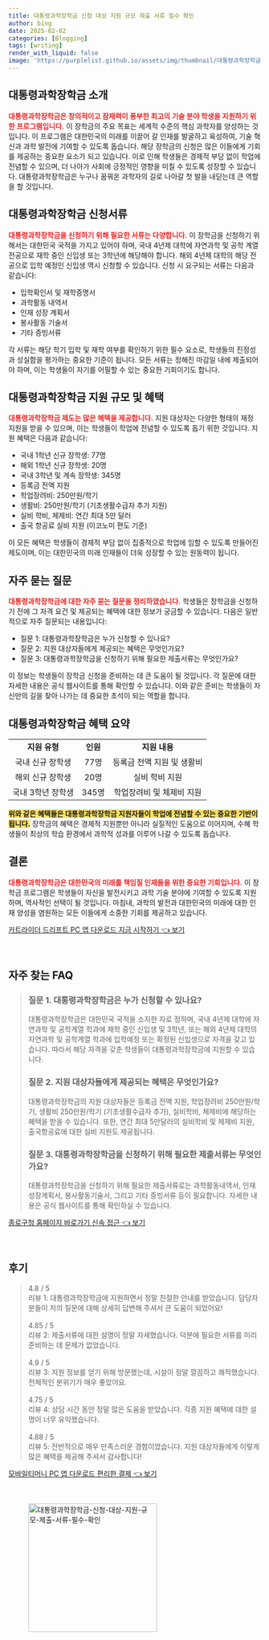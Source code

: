 ```yaml
---
title: 대통령과학장학금 신청 대상 지원 규모 제출 서류 필수 확인
author: bing
date: 2025-02-02
categories: [Blogging]
tags: [writing]
render_with_liquid: false
image: 'https://purplelist.github.io/assets/img/thumbnail/대통령과학장학금-신청-대상-지원-규모-제출-서류-필수-확인.webp'
---
```



<h2 id='대통령과학장학금_소개'>대통령과학장학금 소개</h2>

<p><b><span style="color: #ee2323;">대통령과학장학금은 창의적이고 잠재력이 풍부한 최고의 기술 분야 학생을 지원하기 위한 프로그램입니다.</span></b> 이 장학금의 주요 목표는 세계적 수준의 핵심 과학자를 양성하는 것입니다. 이 프로그램은 대한민국의 미래를 이끌어 갈 인재를 발굴하고 육성하여, 기술 혁신과 과학 발전에 기여할 수 있도록 돕습니다. 해당 장학금의 신청은 많은 이들에게 기회를 제공하는 중요한 요소가 되고 있습니다. 이로 인해 학생들은 경제적 부담 없이 학업에 전념할 수 있으며, 더 나아가 사회에 긍정적인 영향을 미칠 수 있도록 성장할 수 있습니다. 대통령과학장학금은 누구나 꿈꿔온 과학자의 길로 나아갈 첫 발을 내딛는데 큰 역할을 할 것입니다.</p>

<h2 id='대통령과학장학금_신청서류'>대통령과학장학금 신청서류</h2>

<p><b><span style="color: #ee2323;">대통령과학장학금을 신청하기 위해 필요한 서류는 다양합니다.</span></b> 이 장학금을 신청하기 위해서는 대한민국 국적을 가지고 있어야 하며, 국내 4년제 대학에 자연과학 및 공학 계열 전공으로 재학 중인 신입생 또는 3학년에 해당해야 합니다. 해외 4년제 대학의 해당 전공으로 입학 예정인 신입생 역시 신청할 수 있습니다. 신청 시 요구되는 서류는 다음과 같습니다:</p>

<ul>
    <li>입학확인서 및 재학증명서</li>
    <li>과학활동 내역서</li>
    <li>인재 성장 계획서</li>
    <li>봉사활동 기술서</li>
    <li>기타 증빙서류</li>
</ul>

<p>각 서류는 해당 학기 입학 및 재학 여부를 확인하기 위한 필수 요소로, 학생들의 진정성과 성실함을 평가하는 중요한 기준이 됩니다. 모든 서류는 정해진 마감일 내에 제출되어야 하며, 이는 학생들이 자기를 어필할 수 있는 중요한 기회이기도 합니다.</p>

<h2 id='대통령과학장학금_지원_규모와_혜택'>대통령과학장학금 지원 규모 및 혜택</h2>

<p><b><span style="color: #ee2323;">대통령과학장학금 제도는 많은 혜택을 제공합니다.</span></b> 지원 대상자는 다양한 형태의 재정 지원을 받을 수 있으며, 이는 학생들이 학업에 전념할 수 있도록 돕기 위한 것입니다. 지원 혜택은 다음과 같습니다:</p>

<ul>
    <li>국내 1학년 신규 장학생: 77명</li>
    <li>해외 1학년 신규 장학생: 20명</li>
    <li>국내 3학년 및 계속 장학생: 345명</li>
    <li>등록금 전액 지원</li>
    <li>학업장려비: 250만원/학기</li>
    <li>생활비: 250만원/학기 (기초생활수급자 추가 지원)</li>
    <li>실비 학비, 체제비: 연간 최대 5만 달러</li>
    <li>출국 항공료 실비 지원 (이코노미 편도 기준)</li>
</ul>

<p>이 모든 혜택은 학생들이 경제적 부담 없이 집중적으로 학업에 임할 수 있도록 만들어진 제도이며, 이는 대한민국의 미래 인재들이 더욱 성장할 수 있는 원동력이 됩니다.</p>

<h2 id='자주_묻는_질문'>자주 묻는 질문</h2>

<p><b><span style="color: #ee2323;">대통령과학장학금에 대한 자주 묻는 질문을 정리하였습니다.</span></b> 학생들은 장학금을 신청하기 전에 그 자격 요건 및 제공되는 혜택에 대한 정보가 궁금할 수 있습니다. 다음은 일반적으로 자주 질문되는 내용입니다:</p>

<ul>
    <li>질문 1: 대통령과학장학금은 누가 신청할 수 있나요?</li>
    <li>질문 2: 지원 대상자들에게 제공되는 혜택은 무엇인가요?</li>
    <li>질문 3: 대통령과학장학금을 신청하기 위해 필요한 제출서류는 무엇인가요?</li>
</ul>

<p>이 정보는 학생들이 장학금 신청을 준비하는 데 큰 도움이 될 것입니다. 각 질문에 대한 자세한 내용은 공식 웹사이트를 통해 확인할 수 있습니다. 이와 같은 준비는 학생들이 자신만의 길을 찾아 나가는 데 중요한 초석이 되는 역할을 합니다.</p>

<h2 id='대통령과학장학금_혜택_요약'>대통령과학장학금 혜택 요약</h2>

<table>
    <tr>
        <td style="text-align: center; height: 17px;"><b>지원 유형</b></td>
        <td style="text-align: center; height: 17px;"><b>인원</b></td>
        <td style="text-align: center; height: 17px;"><b>지원 내용</b></td>
    </tr>
    <tr>
        <td style="text-align: center; height: 17px;">국내 신규 장학생</td>
        <td style="text-align: center; height: 17px;">77명</td>
        <td style="text-align: center; height: 17px;">등록금 전액 지원 및 생활비</td>
    </tr>
    <tr>
        <td style="text-align: center; height: 17px;">해외 신규 장학생</td>
        <td style="text-align: center; height: 17px;">20명</td>
        <td style="text-align: center; height: 17px;">실비 학비 지원</td>
    </tr>
    <tr>
        <td style="text-align: center; height: 17px;">국내 3학년 장학생</td>
        <td style="text-align: center; height: 17px;">345명</td>
        <td style="text-align: center; height: 17px;">학업장려비 및 체제비 지원</td>
    </tr>
</table>

<p><b><span style="background-color: #ffe066;">위와 같은 혜택들은 대통령과학장학금 지원자들이 학업에 전념할 수 있는 중요한 기반이 됩니다.</span></b> 장학금의 혜택은 경제적 지원뿐만 아니라 실질적인 도움으로 이어지며, 수혜 학생들이 최상의 학습 환경에서 과학적 성과를 이루어 나갈 수 있도록 돕습니다.</p>

<h2 id='결론'>결론</h2>

<p><b><span style="color: #ee2323;">대통령과학장학금은 대한민국의 미래를 책임질 인재들을 위한 중요한 기회입니다.</span></b> 이 장학금 프로그램은 학생들이 자신을 발전시키고 과학 기술 분야에 기여할 수 있도록 지원하며, 역사적인 선택이 될 것입니다. 마침내, 과학의 발전과 대한민국의 미래에 대한 인재 양성을 염원하는 모든 이들에게 소중한 기회를 제공하고 있습니다.</p>


<p><a class="click-button" title="카트라이더 드리프트 PC 앱 다운로드 지금 시작하기" href="https://purplelist.github.io/posts/%EC%B9%B4%ED%8A%B8%EB%9D%BC%EC%9D%B4%EB%8D%94-%EB%93%9C%EB%A6%AC%ED%94%84%ED%8A%B8-PC-%EC%95%B1-%EB%8B%A4%EC%9A%B4%EB%A1%9C%EB%93%9C-%EC%A7%80%EA%B8%88-%EC%8B%9C%EC%9E%91%ED%95%98%EA%B8%B0/" rel="dofollow">카트라이더 드리프트 PC 앱 다운로드 지금 시작하기 👈 보기</a></p><br>
<h2 id='자주_찾는_FAQ'>자주 찾는 FAQ</h2>
<div itemscope="" itemtype="https://schema.org/FAQPage"> 
<blockquote> 
<div itemscope="" itemprop="mainEntity" itemtype="https://schema.org/Question"> 
<h3 itemprop="name">질문 1. 대통령과학장학금은 누가 신청할 수 있나요?</h3> 
<div itemscope="" itemprop="acceptedAnswer" itemtype="https://schema.org/Answer"> 
<span itemprop="text"> 
<p>대통령과학장학금은 대한민국 국적을 소지한 자로 정하며, 국내 4년제 대학에 자연과학 및 공학계열 학과에 재학 중인 신입생 및 3학년, 또는 해외 4년제 대학의 자연과학 및 공학계열 학과에 입학예정 또는 확정된 신입생으로 자격을 갖고 있습니다. 따라서 해당 자격을 갖춘 학생들이 대통령과학장학금에 지원할 수 있습니다.</p> 
</span> 
</div> 
</div> 

<div itemscope="" itemprop="mainEntity" itemtype="https://schema.org/Question"> 
<h3 itemprop="name">질문 2. 지원 대상자들에게 제공되는 혜택은 무엇인가요?</h3> 
<div itemscope="" itemprop="acceptedAnswer" itemtype="https://schema.org/Answer"> 
<span itemprop="text"> 
<p>대통령과학장학금의 지원 대상자들은 등록금 전액 지원, 학업장려비 250만원/학기, 생활비 250만원/학기 (기초생활수급자 추가), 실비학비, 체제비에 해당하는 혜택을 받을 수 있습니다. 또한, 연간 최대 5만달러의 실비학비 및 체제비 지원, 출국항공료에 대한 실비 지원도 제공됩니다.</p> 
</span> 
</div> 
</div> 

<div itemscope="" itemprop="mainEntity" itemtype="https://schema.org/Question"> 
<h3 itemprop="name">질문 3. 대통령과학장학금을 신청하기 위해 필요한 제출서류는 무엇인가요?</h3> 
<div itemscope="" itemprop="acceptedAnswer" itemtype="https://schema.org/Answer"> 
<span itemprop="text"> 
<p>대통령과학장학금을 신청하기 위해 필요한 제출서류로는 과학활동내역서, 인재성장계획서, 봉사활동기술서, 그리고 기타 증빙서류 등이 필요합니다. 자세한 내용은 공식 웹사이트를 통해 확인하실 수 있습니다.</p> 
</span> 
</div> 
</div> 
</blockquote> 
</div>
<p><a class="click-button" title="종로구청 홈페이지 바로가기 신속 접근" href="https://purplelist.github.io/posts/%EC%A2%85%EB%A1%9C%EA%B5%AC%EC%B2%AD-%ED%99%88%ED%8E%98%EC%9D%B4%EC%A7%80-%EB%B0%94%EB%A1%9C%EA%B0%80%EA%B8%B0-%EC%8B%A0%EC%86%8D-%EC%A0%91%EA%B7%BC/" rel="dofollow">종로구청 홈페이지 바로가기 신속 접근 👈 보기</a></p><br>
<h2 id='후기'>후기</h2>
<div itemscope itemtype="https://schema.org/Product">
  <blockquote>
  <div itemprop="review" itemscope itemtype="https://schema.org/Review">
      <div itemprop="reviewRating" itemscope itemtype="https://schema.org/Rating"> <span itemprop="ratingValue">4.8</span> / <span itemprop="bestRating">5</span> </div>
      <span itemprop="reviewBody">리뷰 1: 대통령과학장학금에 지원하면서 정말 친절한 안내를 받았습니다. 담당자분들이 저의 질문에 대해 상세히 답변해 주셔서 큰 도움이 되었어요!</span>
  </div>
  <br>
  <div itemprop="review" itemscope itemtype="https://schema.org/Review">
      <div itemprop="reviewRating" itemscope itemtype="https://schema.org/Rating"> <span itemprop="ratingValue">4.85</span> / <span itemprop="bestRating">5</span> </div>
      <span itemprop="reviewBody">리뷰 2: 제출서류에 대한 설명이 정말 자세했습니다. 덕분에 필요한 서류를 미리 준비하는 데 문제가 없었습니다.</span>
  </div>
  <br>
  <div itemprop="review" itemscope itemtype="https://schema.org/Review">
      <div itemprop="reviewRating" itemscope itemtype="https://schema.org/Rating"> <span itemprop="ratingValue">4.9</span> / <span itemprop="bestRating">5</span> </div>
      <span itemprop="reviewBody">리뷰 3: 지원 정보를 얻기 위해 방문했는데, 시설이 정말 깔끔하고 쾌적했습니다. 전체적인 분위기가 매우 좋았어요.</span>
  </div>
  <br>
  <div itemprop="review" itemscope itemtype="https://schema.org/Review">
      <div itemprop="reviewRating" itemscope itemtype="https://schema.org/Rating"> <span itemprop="ratingValue">4.75</span> / <span itemprop="bestRating">5</span> </div>
      <span itemprop="reviewBody">리뷰 4: 상담 시간 동안 정말 많은 도움을 받았습니다. 각종 지원 혜택에 대한 설명이 너무 유익했습니다.</span>
  </div>
  <br>
  <div itemprop="review" itemscope itemtype="https://schema.org/Review">
      <div itemprop="reviewRating" itemscope itemtype="https://schema.org/Rating"> <span itemprop="ratingValue">4.88</span> / <span itemprop="bestRating">5</span> </div>
      <span itemprop="reviewBody">리뷰 5: 전반적으로 매우 만족스러운 경험이었습니다. 지원 대상자들에게 이렇게 많은 혜택을 제공해 주셔서 감사합니다!</span>
  </div>
  </blockquote>
</div>
<p><a class="click-button" title="모바일티머니 PC 앱 다운로드 편리한 결제" href="https://purplelist.github.io/posts/%EB%AA%A8%EB%B0%94%EC%9D%BC%ED%8B%B0%EB%A8%B8%EB%8B%88-PC-%EC%95%B1-%EB%8B%A4%EC%9A%B4%EB%A1%9C%EB%93%9C-%ED%8E%B8%EB%A6%AC%ED%95%9C-%EA%B2%B0%EC%A0%9C/" rel="dofollow">모바일티머니 PC 앱 다운로드 편리한 결제 👈 보기</a></p><br>
<figure class="image"><img src="https://purplelist.github.io/assets/img/thumbnail/대통령과학장학금-신청-대상-지원-규모-제출-서류-필수-확인.webp" alt="대통령과학장학금-신청-대상-지원-규모-제출-서류-필수-확인" width="256" height="256"></figure>